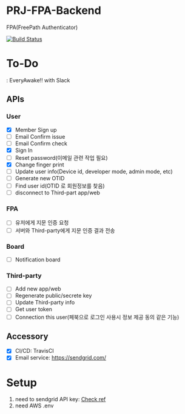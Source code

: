# PRJ-FPA-Backend

FPA(FreePath Authenticator)

[![Build Status](https://travis-ci.com/everyawake/PRJ-FPA-Backend.svg?branch=master)](https://travis-ci.com/everyawake/PRJ-FPA-Backend)

# To-Do

: EveryAwake!! with Slack

## APIs

### User

- [x] Member Sign up
- [ ] Email Confirm issue
- [ ] Email Confirm check
- [x] Sign In
- [ ] Reset password(이메일 관련 작업 필요)
- [x] Change finger print
- [ ] Update user info(Device id, developer mode, admin mode, etc)
- [ ] Generate new OTID
- [ ] Find user id(OTID 로 회원정보를 찾음)
- [ ] disconnect to Third-part app/web

### FPA

- [ ] 유저에게 지문 인증 요청
- [ ] 서버와 Third-party에게 지문 인증 결과 전송

### Board

- [ ] Notification board

### Third-party

- [ ] Add new app/web
- [ ] Regenerate public/secrete key
- [ ] Update Third-party info
- [ ] Get user token
- [ ] Connection this user(페북으로 로그인 사용시 정보 제공 동의 같은 기능)

## Accessory

- [x] CI/CD: TravisCI
- [x] Email service: https://sendgrid.com/

# Setup

1. need to sendgrid API key: [Check ref](https://app.sendgrid.com/guide/integrate/langs/nodejs)
2. need AWS .env
